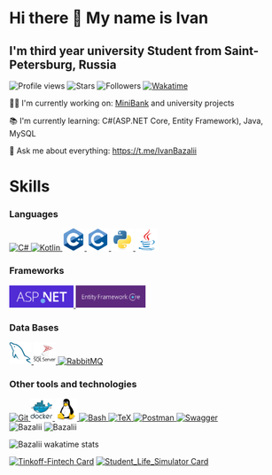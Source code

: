 # Hi there 👋 My name is Ivan
## I'm third year university Student from Saint-Petersburg, Russia

<!-- Badges -->
![Profile views](https://komarev.com/ghpvc/?username=Bazalii&color=blue&style=flat-square")
![Stars](https://img.shields.io/github/stars/Bazalii)
![Followers](https://img.shields.io/github/followers/Bazalii)
[![Wakatime](https://wakatime.com/badge/user/a392ab77-7255-4a39-922d-f116882f9f68.svg)](https://wakatime.com/@a392ab77-7255-4a39-922d-f116882f9f68)

👨‍💻 I'm currently working on: [MiniBank](https://github.com/Bazalii/Tinkoff-Fintech) and university projects

:books: I'm currently learning: C#(ASP.NET Core, Entity Framework), Java, MySQL

📧 Ask me about everything: https://t.me/IvanBazalii

# Skills
### Languages

<!-- TEMPLATE:
<a href="HERE_GOES_URL" target="_blank"> <img src="HERE_GOES_LOGO" alt="HERE_GOES_ALT_TEXT" height="32"/> </a>
-->


<p>
 <!-- C# --><a href="https://dotnet.microsoft.com/languages/csharp" target="_blank"> <img src="https://github.com/abranhe/programming-languages-logos/blob/master/src/csharp/csharp.svg" alt="C#" height="40"/> </a>
<!-- Kotlin --><a href="https://kotlinlang.org" target="_blank"> <img src="https://www.vectorlogo.zone/logos/kotlinlang/kotlinlang-icon.svg" alt="Kotlin" height="40"/> </a>
<!-- C++ --><a href="https://www.w3schools.com/cpp/" target="_blank"> <img src="https://raw.githubusercontent.com/devicons/devicon/master/icons/cplusplus/cplusplus-original.svg" alt="C++" height="40"/> </a>
<!-- C --><a href="https://www.cprogramming.com/" target="_blank"> <img src="https://raw.githubusercontent.com/devicons/devicon/master/icons/c/c-original.svg" alt="C" height="40"/> </a>
<!-- Python --><a href="https://www.python.org" target="_blank"> <img src="https://raw.githubusercontent.com/devicons/devicon/master/icons/python/python-original.svg" alt="Python" height="40"/> </a>
 <!-- Java --><a href="https://www.java.com" target="_blank"> <img src="https://github.com/devicons/devicon/blob/master/icons/java/java-original.svg" alt="Java" height="40"/> </a>

### Frameworks
<!-- .NET Core --><a href="https://docs.microsoft.com/en-us/dotnet/core/introduction" target="_blank"> <img src="https://github.com/campusMVP/dotnetLogoPack/blob/main/ASP.NET/vector/logo_ASP.NET_RGB_negative.svg" alt="DotNetCore" height="40"/> </a>
<!-- Entity Framework --><a href="https://docs.microsoft.com/en-us/ef/core/" target="_blank"> <img src="https://github.com/Bazalii/Svgs-For-Beautiful-Readme/blob/master/Entity-Framework.svg" alt="EntityFramework" height="40"/> </a>
  
  
### Data Bases
<!-- MySQL --><a href="https://www.mysql.com/" target="_blank"> <img src="https://github.com/devicons/devicon/blob/master/icons/mysql/mysql-original.svg" alt="MySQL" height="40"/> </a>
<!-- Microsoft SQL Server --><a href="https://www.microsoft.com/en-us/sql-server/sql-server-2019" target="_blank"> <img src="https://github.com/Bazalii/Svgs-For-Beautiful-Readme/blob/master/MicrosoftSqlServer.svg" alt="MicrosoftSQLServer" height="40"/> </a>
<!-- Rabbit MQ --><a href="https://www.rabbitmq.com" target="_blank"> <img src="https://upload.wikimedia.org/wikipedia/commons/7/71/RabbitMQ_logo.svg" alt="RabbitMQ" height="40"/> </a>
  
### Other tools and technologies
<!-- Git --><a href="https://git-scm.com" target="_blank"> <img src="https://www.vectorlogo.zone/logos/git-scm/git-scm-icon.svg" alt="Git" height="32"/> </a>
<!-- Docker --><a href="https://www.docker.com" target="_blank"> <img src="https://raw.githubusercontent.com/devicons/devicon/master/icons/docker/docker-original-wordmark.svg" alt="Docker" height="40"/> </a>
<!-- Linux --><a href="https://www.linux.org" target="_blank"> <img src="https://raw.githubusercontent.com/devicons/devicon/master/icons/linux/linux-original.svg" alt="Linux" height="40"/> </a>
<!-- Bash --><a href="https://www.gnu.org/software/bash" target="_blank"> <img src="https://www.vectorlogo.zone/logos/gnu_bash/gnu_bash-icon.svg" alt="Bash" height="40"/> </a>
<!-- TeX --><a href="https://tug.org" target="_blank"> <img src="https://upload.wikimedia.org/wikipedia/commons/thumb/6/68/TeX_logo.svg/1920px-TeX_logo.svg.png" alt="TeX" height="40"/> </a>
<!-- Postman --><a href="https://www.postman.com" target="_blank"> <img src="https://www.vectorlogo.zone/logos/getpostman/getpostman-icon.svg" alt="Postman" height="40"/> </a>
<!-- Swagger --><a href="https://swagger.io" target="_blank"> <img src="https://api.iconify.design/logos/swagger.svg" alt="Swagger" height="40"/> </a>
  
  
  
  
<div display="inline-flex"  align-items="center" justify-content="space-between">
  <img src="https://github-readme-stats.vercel.app/api?username=Bazalii&show_icons=true&bg_color=151515&title_color=fff&text_color=ffffff&icon_color=0b92f8&border_color=0b92f8&border_radius=30&count_private=true&locale=en&include_all_commits=true" alt="Bazalii" /> 
  <img src="https://github-readme-stats.vercel.app/api/top-langs?username=Bazalii&bg_color=151515&title_color=fff&text_color=ffffff&icon_color=0b92f8&border_color=0b92f8&border_radius=30&layout=compact&card_width =350&langs_count=8&hide=CMake,Makefile,Arc,PowerShell,BatchFile,HTML,Dockerfile&locale=en" alt="Bazalii" />
</div>

![Bazalii wakatime stats](https://github-readme-stats.vercel.app/api/wakatime?username=Bazalii&bg_color=151515&title_color=fff&text_color=ffffff&icon_color=0b92f8&border_color=0b92f8&border_radius=30&layout=compact&langs_count=10)

[![Tinkoff-Fintech Card](https://github-readme-stats.vercel.app/api/pin/?username=Bazalii&repo=Tinkoff-Fintech&bg_color=151515&title_color=fff&text_color=ffffff&icon_color=0b92f8&border_color=0b92f8&border_radius=30)](https://github.com/Bazalii/Tinkoff-Fintech)
[![Student_Life_Simulator Card](https://github-readme-stats.vercel.app/api/pin/?username=Bazalii&repo=Student_Life_Simulator&bg_color=151515&title_color=fff&text_color=ffffff&icon_color=0b92f8&border_color=0b92f8&border_radius=30)](https://github.com/Bazalii/Student_Life_Simulator)
